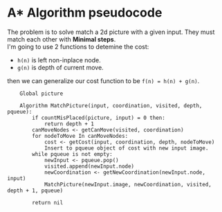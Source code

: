 # A* Algorithm pseudocode

The problem is to solve match a 2d picture with a given input. They must match each other with **Minimal steps**. <br>
I'm going to use 2 functions to detemine the cost:
* `h(n)` is left non-inplace node.
* `g(n)` is depth of current move.

then we can generalize our cost function to be `f(n) = h(n) + g(n)`.

```
    Global picture

    Algorithm MatchPicture(input, coordination, visited, depth, pqueue):
        if countMisPlaced(picture, input) = 0 then:
            return depth + 1
        canMoveNodes <- getCanMove(visited, coordination)
        for nodeToMove In canMoveNodes:
            cost <- getCost(input, coordination, depth, nodeToMove)
            Insert to pqueue object of cost with new input image.
        while pqueue is not empty:
            newInput <- pqueue.pop()
            visited.append(newInput.node)
            newCoordination <- getNewCoordination(newInput.node, input) 
            MatchPicture(newInput.image, newCoordination, visited, depth + 1, pqueue)
        
        return nil
```

